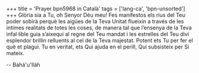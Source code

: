 +++
title = 'Prayer bpn5968 in Català'
tags = ['lang-ca', 'bpn-unsorted']
+++
Glòria sia a Tu, oh Senyor Déu meu! Fes manifestos els rius del Teu poder sobirà perquè les aigües de la Teva Unitat flueixin a través de les intimes realitats de totes les coses, de manera tal que l’ensenya de la Teva infal·lible guia s’aixequi al regne del Teu mandat i les estrelles del Teu diví esplendor brillin relluents al cel de la Teva majestat.
Potent ets Tu per fer el què et plagui. Tu en veritat, ets Qui ajuda en el perill, Qui subsisteix per Si mateix.

-- Bahá'u'lláh
